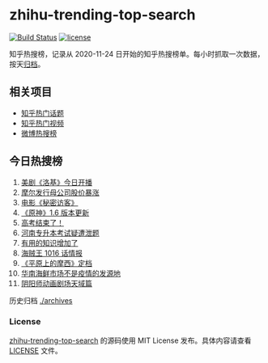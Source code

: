 # zhihu-trending-top-search

[![Build Status](https://github.com/justjavac/zhihu-trending-top-search/workflows/ci/badge.svg?branch=main)](https://github.com/justjavac/zhihu-trending-top-search/actions)
[![license](https://img.shields.io/github/license/justjavac/zhihu-trending-top-search)](https://github.com/justjavac/zhihu-trending-top-search/blob/main/LICENSE)

知乎热搜榜，记录从 2020-11-24 日开始的知乎热搜榜单。每小时抓取一次数据，按天[归档](./archives)。

## 相关项目

- [知乎热门话题](https://github.com/justjavac/zhihu-trending-hot-questions)
- [知乎热门视频](https://github.com/justjavac/zhihu-trending-hot-video)
- [微博热搜榜](https://github.com/justjavac/weibo-trending-hot-search)

## 今日热搜榜

<!-- BEGIN -->
<!-- 最后更新时间 Thu Jun 10 2021 13:26:24 GMT+0800 (China Standard Time) -->

1. [美剧《洛基》今日开播](https://www.zhihu.com/search?q=洛基)
2. [摩尔发行母公司股价暴涨](https://www.zhihu.com/search?q=摩尔庄园)
3. [电影《秘密访客》](https://www.zhihu.com/search?q=秘密访客)
4. [《原神》1.6 版本更新](https://www.zhihu.com/search?q=原神)
5. [高考结束了！](https://www.zhihu.com/search?q=高考结束)
6. [河南专升本考试疑遭泄题](https://www.zhihu.com/search?q=河南专升本)
7. [有用的知识增加了](https://www.zhihu.com/search?q=科普视频创作国际大赛)
8. [海贼王 1016 话情报](https://www.zhihu.com/search?q=海贼王)
9. [《平原上的摩西》定档](https://www.zhihu.com/search?q=平原上的摩西)
10. [华南海鲜市场不是疫情的发源地](https://www.zhihu.com/search?q=华南海鲜市场)
11. [阴阳师动画剧场天域篇](https://www.zhihu.com/search?q=阴阳师)

<!-- END -->

历史归档 [./archives](./archives)

### License

[zhihu-trending-top-search](https://github.com/justjavac/zhihu-trending-top-search)
的源码使用 MIT License 发布。具体内容请查看 [LICENSE](./LICENSE) 文件。
